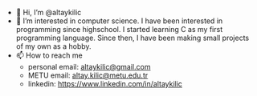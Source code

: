 - 👋 Hi, I’m @altaykilic
- 👀 I’m interested in computer science. I have been interested in programming since highschool. I started learning C as my first programming language. Since then, I have been making small projects of my own as a hobby.
- 📫 How to reach me  
    - personal email: altaykilic@gmail.com
    - METU email: altay.kilic@metu.edu.tr
    - linkedin: https://www.linkedin.com/in/altaykilic

<!---
altaykilic/altaykilic is a ✨ special ✨ repository because its `README.md` (this file) appears on your GitHub profile.
You can click the Preview link to take a look at your changes.
--->
